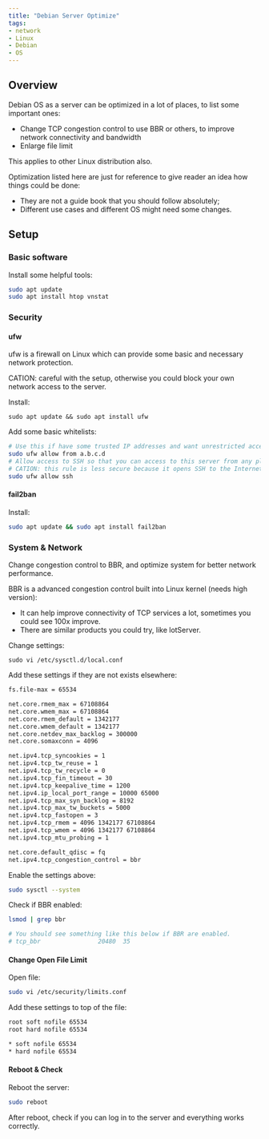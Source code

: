 ```yaml
---
title: "Debian Server Optimize"
tags: 
- network
- Linux
- Debian
- OS
---
```


## Overview
Debian OS as a server can be optimized in a lot of places, to list some important ones:
- Change TCP congestion control to use BBR or others, to improve network connectivity and bandwidth
- Enlarge file limit

This applies to other Linux distribution also. 

Optimization listed here are just for reference to give reader an idea how things could be done:
- They are not a guide book that you should follow absolutely;
- Different use cases and different OS might need some changes.
## Setup
### Basic software
Install some helpful tools:
```bash
sudo apt update
sudo apt install htop vnstat
```
### Security
#### ufw
ufw is a firewall on Linux which can provide some basic and necessary network protection. 

CATION: careful with the setup, otherwise you could block your own network access to the server.

Install:
```
sudo apt update && sudo apt install ufw
```
Add some basic whitelists:
```bash
# Use this if have some trusted IP addresses and want unrestricted access from these IP addresses.
sudo ufw allow from a.b.c.d
# Allow access to SSH so that you can access to this server from any place via SSH.
# CATION: this rule is less secure because it opens SSH to the Internet, you might want to restrict the access more.
sudo ufw allow ssh
```
#### fail2ban
Install:
```bash
sudo apt update && sudo apt install fail2ban
```
### System & Network
Change congestion control to BBR, and optimize system for better network performance. 

BBR is a advanced congestion control built into Linux kernel (needs high version):
- It can help improve connectivity of TCP services a lot, sometimes you could see 100x improve. 
- There are similar products you could try, like lotServer.

Change settings:
```
sudo vi /etc/sysctl.d/local.conf
```
Add these settings if they are not exists elsewhere:
```bash
fs.file-max = 65534

net.core.rmem_max = 67108864
net.core.wmem_max = 67108864
net.core.rmem_default = 1342177
net.core.wmem_default = 1342177
net.core.netdev_max_backlog = 300000
net.core.somaxconn = 4096

net.ipv4.tcp_syncookies = 1
net.ipv4.tcp_tw_reuse = 1
net.ipv4.tcp_tw_recycle = 0
net.ipv4.tcp_fin_timeout = 30
net.ipv4.tcp_keepalive_time = 1200
net.ipv4.ip_local_port_range = 10000 65000
net.ipv4.tcp_max_syn_backlog = 8192
net.ipv4.tcp_max_tw_buckets = 5000
net.ipv4.tcp_fastopen = 3
net.ipv4.tcp_rmem = 4096 1342177 67108864
net.ipv4.tcp_wmem = 4096 1342177 67108864
net.ipv4.tcp_mtu_probing = 1

net.core.default_qdisc = fq
net.ipv4.tcp_congestion_control = bbr
```
Enable the settings above:
```bash
sudo sysctl --system
```
Check if BBR enabled:
```bash
lsmod | grep bbr

# You should see something like this below if BBR are enabled.
# tcp_bbr                20480  35
```
#### Change Open File Limit
Open file:
```bash
sudo vi /etc/security/limits.conf
```
Add these settings to top of the file:
```bash
root soft nofile 65534
root hard nofile 65534

* soft nofile 65534
* hard nofile 65534
```
#### Reboot & Check
Reboot the server:
```bash
sudo reboot
```
After reboot, check if you can log in to the server and everything works correctly.